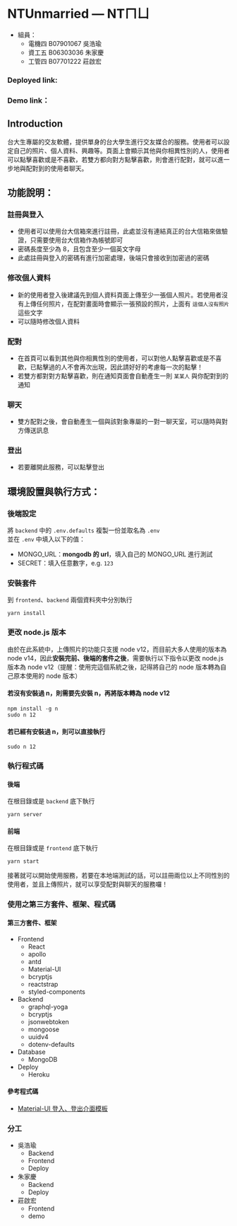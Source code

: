 # NTUnmarried — NTㄇㄩ
- 組員：
    - 電機四 B07901067 吳浩瑜
    - 資工五 B06303036 朱家慶
    - 工管四 B07701222 莊啟宏
### Deployed link: 
### Demo link： 

## Introduction
台大生專屬的交友軟體，提供單身的台大學生進行交友媒合的服務。使用者可以設定自己的照片、個人資料、興趣等。頁面上會顯示其他與你相異性別的人，使用者可以點擊喜歡或是不喜歡，若雙方都向對方點擊喜歡，則會進行配對，就可以進一步地與配對到的使用者聊天。

## 功能說明：
### 註冊與登入
- 使用者可以使用台大信箱來進行註冊，此處並沒有連結真正的台大信箱來做驗證，只需要使用台大信箱作為帳號即可
- 密碼長度至少為 8，且包含至少一個英文字母
- 此處註冊與登入的密碼有進行加密處理，後端只會接收到加密過的密碼
### 修改個人資料
- 新的使用者登入後建議先到個人資料頁面上傳至少一張個人照片。若使用者沒有上傳任何照片，在配對畫面時會顯示一張預設的照片，上面有 `這個人沒有照片` 這些文字
- 可以隨時修改個人資料
### 配對
- 在首頁可以看到其他與你相異性別的使用者，可以對他人點擊喜歡或是不喜歡，已點擊過的人不會再次出現，因此請好好的考慮每一次的點擊！
- 若雙方都對對方點擊喜歡，則在通知頁面會自動產生一則 `某某人` 與你配對到的通知
### 聊天
- 雙方配對之後，會自動產生一個與該對象專屬的一對一聊天室，可以隨時與對方傳送訊息
### 登出
- 若要離開此服務，可以點擊登出

## 環境設置與執行方式：
### 後端設定
將 `backend` 中的 `.env.defaults` 複製一份並取名為 `.env`  
並在 `.env` 中填入以下的值：
- MONGO_URL：**mongodb 的 url**，填入自己的 MONGO_URL 進行測試
- SECRET：填入任意數字，e.g. `123`
### 安裝套件
到 `frontend`、`backend` 兩個資料夾中分別執行
```
yarn install
```
### 更改 node.js 版本
由於在此系統中，上傳照片的功能只支援 node v12，而目前大多人使用的版本為 node v14，因此**安裝完前、後端的套件之後**，需要執行以下指令以更改 node.js 版本為 node v12（提醒：使用完這個系統之後，記得將自己的 node 版本轉為自己原本使用的 node 版本）
#### 若沒有安裝過 n，則需要先安裝 n，再將版本轉為 node v12 
```
npm install -g n
sudo n 12
``` 
#### 若已經有安裝過 n，則可以直接執行
```
sudo n 12
```
### 執行程式碼
#### 後端
在根目錄或是 `backend` 底下執行
```
yarn server
```
#### 前端
在根目錄或是 `frontend` 底下執行
```
yarn start
```
接著就可以開始使用服務，若要在本地端測試的話，可以註冊兩位以上不同性別的使用者，並且上傳照片，就可以享受配對與聊天的服務囉！


### 使用之第三方套件、框架、程式碼
#### 第三方套件、框架
- Frontend
    - React
    - apollo
    - antd
    - Material-UI
    - bcryptjs
    - reactstrap
    - styled-components
- Backend
    - graphql-yoga
    - bcryptjs
    - jsonwebtoken
    - mongoose
    - uuidv4
    - dotenv-defaults
- Database
    - MongoDB
- Deploy
    - Heroku
#### 參考程式碼
- [Material-UI 登入、登出介面模板](https://mui.com/zh/getting-started/templates/)
    
### 分工
- 吳浩瑜
    - Backend
    - Frontend
    - Deploy
- 朱家慶
    - Backend
    - Deploy
- 莊啟宏
    - Frontend
    - demo

    